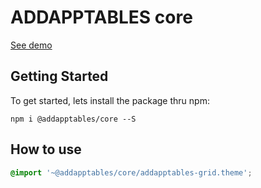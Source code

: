 # ADDAPPTABLES core

[See demo](http://addapptables.com/admin/dashboard)

## Getting Started
To get started, lets install the package thru npm:

```
npm i @addapptables/core --S
```

## How to use

```scss
@import '~@addapptables/core/addapptables-grid.theme';
```